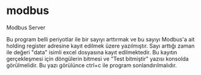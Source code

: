 # modbus
Modbus Server

Bu program belli periyotlar ile bir sayıyı arttırmak ve bu sayıyı Modbus'a ait holding register adresine kayıt edilmek üzere yazılmıştır.
Sayı arttığı zaman ile değeri "data" isimli excel dosyasına kayıt edilmektedir. Bu kayıtın gerçekleşmesi için döngülerin bitmesi ve "Test bitmiştir" yazısı konsolda görülmelidir.
Bu yazı görülünce ctrl+c ile program sonlandırılmalıdır.
